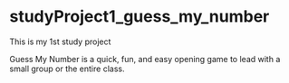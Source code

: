# studyProject1_guess_my_number
This is my 1st study project

Guess My Number is a quick, fun, and easy opening game to lead with a small group or the entire class. 
